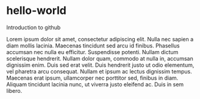 # hello-world
Introduction to github

Lorem ipsum dolor sit amet, consectetur adipiscing elit. Nulla nec sapien a diam mollis lacinia. Maecenas tincidunt sed arcu id finibus. Phasellus accumsan nec nulla eu efficitur. Suspendisse potenti. Nullam dictum scelerisque hendrerit. Nullam dolor quam, commodo at nulla in, accumsan dignissim enim. Duis sed erat velit. Duis hendrerit justo ut odio elementum, vel pharetra arcu consequat. Nullam et ipsum ac lectus dignissim tempus. Maecenas erat ipsum, ullamcorper nec porttitor sed, finibus in diam. Aliquam tincidunt lacinia nunc, ut viverra justo eleifend ac. Duis in sem libero.
